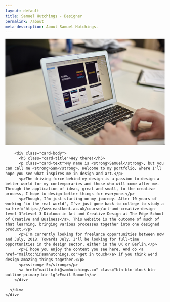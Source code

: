 ```yaml
---
layout: default
title: Samuel Hutchings - Designer
permalink: /about
meta-description: About Samuel Hutchings.
---
```



<div class="container-fluid">
  <div class="row d-flex align-items-center justify-content-center flex-column">
    <div class="col-md-8 offset-md-1">
      <div class="card">
        <img class="card-img-top" src="/img/aboutHero.png" alt="Samuel Hutchings">

        <div class="card-body">
          <h5 class="card-title">Hey there!</h5>
          <p class="card-text">My name is <strong>Samuel</strong>, but you can call me <strong>Sam</strong>. Welcome to my portfolio, where I'll hope you see what inspires me in design and art.</p>
          <p>The driving force behind my design is a passion to design a better world for my contemporaries and those who will come after me. Through the application of ideas, great and small, to the creative process, I hope to design better things for everyone.</p>
          <p>Though, I'm just starting on my journey. After 10 years of working "in the real world", I've just gone back to college to study a <a href="https://www.eastkent.ac.uk/course/art-and-creative-design-level-3">Level 3 Diploma in Art and Creative Design at The Edge School of Creative and Business</a>. This website is the outcome of much of that learning, bringing various processes together into one designed product.</p>
          <p>I'm currently looking for freelance opportunities between now and July, 2018. Towards July, I'll be looking for full-time opportunities in the design sector, either in the UK or Berlin.</p>
          <p>I hope you enjoy the content you see here. And do <a href="mailto:hi@samhutchings.co">get in touch</a> if you think we'd design amazing things together.</p>
          <p><strong>-S</strong></p>
          <a href="mailto:hi@samhutchings.co" class="btn btn-block btn-outline-primary btn-lg">Email Samuel</a>
        </div>

      </div>
    </div>
  </div>
</div>
